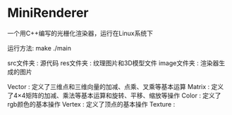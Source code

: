 # MiniRenderer

一个用C++编写的光栅化渲染器，运行在Linux系统下

运行方法:
make
./main

src文件夹 : 源代码
res文件夹 : 纹理图片和3D模型文件
image文件夹 : 渲染器生成的图片

Vector : 定义了三维点和三维向量的加减、点乘、叉乘等基本运算
Matrix : 定义了4×4矩阵的加减、乘法等基本运算和旋转、平移、缩放等操作
Color : 定义了rgb颜色的基本操作
Vertex : 定义了顶点的基本操作
Texture : 

